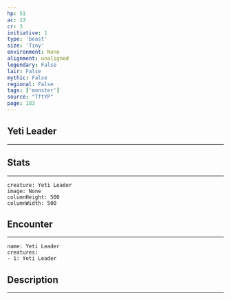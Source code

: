 ```yaml
---
hp: 51
ac: 13
cr: 3
initiative: 1
type: 'beast'    
size: 'Tiny'
environment: None
alignment: unaligned
legendary: False
lair: False
mythic: False
regional: False
tags: ['monster']
source: "TftYP"
page: 183
---
```


## Yeti Leader
---



## Stats
---

```statblock
creature: Yeti Leader
image: None
columnHeight: 500
columnWidth: 500
```

## Encounter
---

```encounter-table
name: Yeti Leader
creatures:
- 1: Yeti Leader
```

## Description
---




